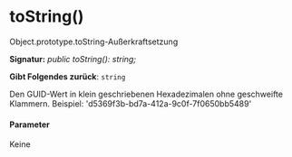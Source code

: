 # <a name="tostring"></a>toString()




Object.prototype.toString-Außerkraftsetzung

**Signatur:** _public toString(): string;_

**Gibt Folgendes zurück**: `string`



Den GUID-Wert in klein geschriebenen Hexadezimalen ohne geschweifte Klammern. Beispiel: 'd5369f3b-bd7a-412a-9c0f-7f0650bb5489'

#### <a name="parameters"></a>Parameter
Keine


